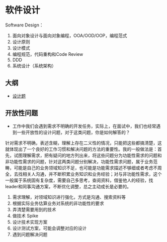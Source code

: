 # 软件设计

Software Design：

1. 面向对象设计与面向对象编程，OOA/OOD/OOP，编程范式
2. 设计原则
3. 设计模式
4. 编程规范，代码重构和Code Review
5. DDD
6. 系统设计（系统架构）

## 大纲

- [设计题](99-设计题.md)

## 开放性问题

- 工作中我们会遇到需求不明确的开发任务，实际上，在面试中，我们也经常遇到一些开放性的设计问题，对于这类问题，你是如何解答的？

针对需求不明确，表述含糊，理解上存在二义性的情况，只能把这些都搞清楚，这就体现出了一个良好的工作习惯和解决问题的方法的重要性。我的一般做法是：首先，试图理解需求，把有疑问的地方列出来，将这些问题分为功能性需求的问题和非功能性需求的问题，针对这两类问题分别解决，功能性需求问题，属于业务范畴，可能是自己的业务领域知识不足，也可能是功能需求描述不够细或者考虑不周全，去找相关人沟通，并不断积累业务知识和业务经验；对与非功能性需求，这个一般属于系统固有复杂度，需要自己多思考，查阅资料，借鉴他人的经验，找leader和同事沟通方案，不断优化调整，总之主动成长是必要的。

1. 需求理解，对领域知识进行强化，方式是沟通、搜索资料等
2. 根据实际业务估算业务对系统的非功能性的要求
3. 弄清楚需要用到的技术
4. 做技术 Spike
5. 设计技术实现方案
6. 设计测试方案，可能会调整对应的设计
7. 遇到问题解决问题
